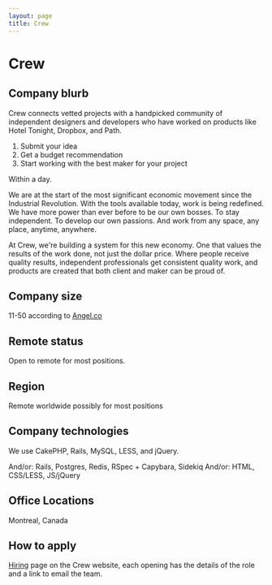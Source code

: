 ```yaml
---
layout: page
title: Crew
---
```


# Crew

## Company blurb

Crew connects vetted projects with a handpicked community of independent designers and developers who have worked on products like Hotel Tonight, Dropbox, and Path.
1. Submit your idea
2. Get a budget recommendation
3. Start working with the best maker for your project

Within a day.

We are at the start of the most significant economic movement since the Industrial Revolution. With the tools available today, work is being redefined.
We have more power than ever before to be our own bosses. To stay independent. To develop our own passions. And work from any space, any place, anytime, anywhere.

At Crew, we're building a system for this new economy. One that values the results of the work done, not just the dollar price. Where people receive quality results, independent professionals get consistent quality work, and products are created that both client and maker can be proud of.

## Company size

11-50 according to [Angel.co](https://angel.co/crew/jobs)

## Remote status

Open to remote for most positions.

## Region

Remote worldwide possibly for most positions

## Company technologies

We use CakePHP, Rails, MySQL, LESS, and jQuery.

And/or: Rails, Postgres, Redis, RSpec + Capybara, Sidekiq
And/or: HTML, CSS/LESS, JS/jQuery

## Office Locations

Montreal, Canada

## How to apply

[Hiring](https://crew.co/hiring) page on the Crew website, each opening has the details of the role and a link to email the team.
